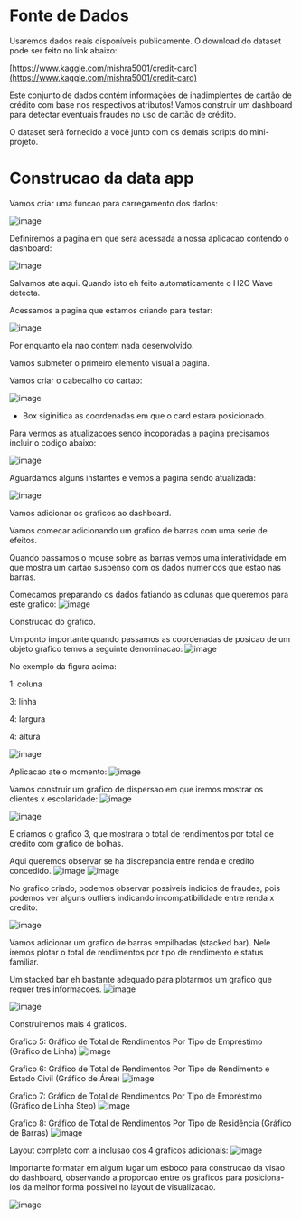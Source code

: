 # Fonte de Dados

Usaremos dados reais disponíveis publicamente. O download do dataset pode ser feito no link abaixo:

[https://www.kaggle.com/mishra5001/credit-card](https://www.kaggle.com/mishra5001/credit-card)

Este conjunto de dados contém informações de inadimplentes de cartão de crédito com base nos respectivos atributos! Vamos construir um dashboard para detectar eventuais fraudes no uso de cartão de crédito.

O dataset será fornecido a você junto com os demais scripts do mini-projeto.

# Construcao da data app

Vamos criar uma funcao para carregamento dos dados:

![image](https://user-images.githubusercontent.com/79231882/202486369-e21ebace-9a87-4f8a-afa3-3b3e983c279e.png)


Definiremos a pagina em que sera acessada a nossa aplicacao contendo o dashboard:

![image](https://user-images.githubusercontent.com/79231882/202486434-de2fc05e-8c02-4b81-bd14-3d160cfe1ca6.png)


Salvamos ate aqui. Quando isto eh feito automaticamente o H2O Wave detecta.

Acessamos a pagina que estamos criando para testar:

![image](https://user-images.githubusercontent.com/79231882/202486583-e3db1671-f642-4cf6-9bd7-71af238b95aa.png)


Por enquanto ela nao contem nada desenvolvido.


Vamos submeter o primeiro elemento visual a pagina.

Vamos criar o cabecalho do cartao:

![image](https://user-images.githubusercontent.com/79231882/202486717-fbb1b425-6c51-4de0-8b31-86b2604fcedb.png)



- Box siginifica as coordenadas em que o card estara posicionado.

Para vermos as atualizacoes sendo incoporadas a pagina precisamos incluir o codigo abaixo:

![image](https://user-images.githubusercontent.com/79231882/202486821-450e0c96-1803-48d0-92c7-a9672547e04c.png)


Aguardamos alguns instantes e vemos a pagina sendo atualizada:

![image](https://user-images.githubusercontent.com/79231882/202487086-33bf6836-2d93-49cc-99c2-ffb4d2327fa8.png)


Vamos adicionar os graficos ao dashboard.

Vamos comecar adicionando um grafico de barras com uma serie de efeitos.

Quando passamos o mouse sobre as barras vemos uma interatividade em que mostra um cartao suspenso com os dados numericos que estao nas barras.

Comecamos preparando os dados fatiando as colunas que queremos para  este grafico:
![image](https://user-images.githubusercontent.com/79231882/202487215-19b86bfd-d1ae-4509-8c14-2fb25d196af0.png)


Construcao do grafico.

Um ponto importante quando passamos as coordenadas de posicao de um objeto grafico temos a seguinte denominacao:
![image](https://user-images.githubusercontent.com/79231882/202487289-9667319f-b310-4dfa-b013-549ac48b991d.png)

No exemplo da figura acima:

1: coluna

3: linha

4: largura

4: altura

![image](https://user-images.githubusercontent.com/79231882/202487459-e2f6a473-04cf-4be8-8d0f-600f8c807978.png)

Aplicacao ate o momento:
![image](https://user-images.githubusercontent.com/79231882/202487542-84e94cfe-bff3-43dc-a6ce-f55ce868662d.png)


Vamos construir um grafico de dispersao em que iremos mostrar os clientes x escolaridade:
![image](https://user-images.githubusercontent.com/79231882/202487623-646fdeb0-d7b8-4fa9-ac2e-ea64f08a66e7.png)

![image](https://user-images.githubusercontent.com/79231882/202487681-d481552f-95cc-4d1e-8b33-0e8afd158a21.png)


E criamos o grafico 3, que mostrara o total de rendimentos por total de credito com grafico de bolhas.

Aqui queremos observar se ha discrepancia entre renda e credito concedido.
![image](https://user-images.githubusercontent.com/79231882/202487801-d4165290-4916-4a46-b9f1-e413210691ab.png)
![image](https://user-images.githubusercontent.com/79231882/202488147-83ce3a1c-1b76-42a6-84d6-5c32210f4513.png)

No grafico criado, podemos observar possiveis indicios de fraudes, pois podemos ver alguns outliers indicando incompatibilidade entre renda x credito:

![image](https://user-images.githubusercontent.com/79231882/202488217-34eccef2-24fa-40e3-a4aa-37347117a781.png)


Vamos adicionar um grafico de barras empilhadas (stacked bar). Nele iremos plotar o total de rendimentos por tipo de rendimento e status familiar.


Um stacked bar eh bastante adequado para plotarmos um grafico que requer tres informacoes.
![image](https://user-images.githubusercontent.com/79231882/202488322-6017ce69-7c88-47b2-850e-79b202c4b8c3.png)

![image](https://user-images.githubusercontent.com/79231882/202488374-92355a3a-cbd1-4498-8619-17434f9947de.png)


Construiremos mais 4 graficos.

Grafico 5: Gráfico de Total de Rendimentos Por Tipo de Empréstimo (Gráfico de Linha)
![image](https://user-images.githubusercontent.com/79231882/202488471-7575b27c-711a-4836-9051-eef998648286.png)


Grafico 6: Gráfico de Total de Rendimentos Por Tipo de Rendimento e Estado Civil (Gráfico de Área)
![image](https://user-images.githubusercontent.com/79231882/202488548-117ffa41-9004-44e5-a605-5df9a413dbea.png)


Grafico 7: Gráfico de Total de Rendimentos Por Tipo de Empréstimo (Gráfico de Linha Step)
![image](https://user-images.githubusercontent.com/79231882/202488633-ff089d62-f41d-4c28-8457-a9b74ffd4956.png)


Grafico 8: Gráfico de Total de Rendimentos Por Tipo de Residência (Gráfico de Barras)
![image](https://user-images.githubusercontent.com/79231882/202488711-5dc7cc79-29ce-421d-91a4-83de474ef710.png)


Layout completo com a inclusao dos 4 graficos adicionais:
![image](https://user-images.githubusercontent.com/79231882/202488806-95ace841-987e-418f-b497-e2e532c0461f.png)


Importante formatar em algum lugar um esboco para construcao da visao do dashboard, observando a proporcao entre os graficos para posiciona-los da melhor forma possivel no layout de visualizacao.

![image](https://user-images.githubusercontent.com/79231882/202488999-0b0a3d8c-0afa-4469-be54-412ef3310ed3.png)


